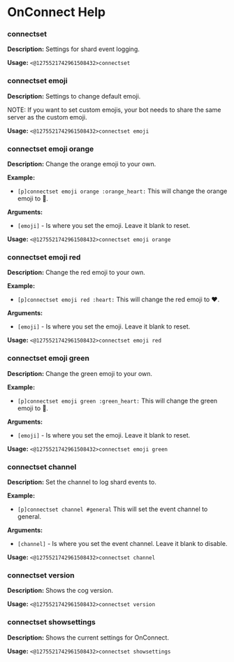 # OnConnect Help

### connectset

**Description:** Settings for shard event logging.

**Usage:** `<@1275521742961508432>connectset`

### connectset emoji

**Description:** Settings to change default emoji.

NOTE: If you want to set custom emojis, your bot needs to share the same server
as the custom emoji.

**Usage:** `<@1275521742961508432>connectset emoji`

### connectset emoji orange

**Description:** Change the orange emoji to your own.

**Example:**
- `[p]connectset emoji orange :orange_heart:`
This will change the orange emoji to :orange_heart:.

**Arguments:**
- `[emoji]` - Is where you set the emoji. Leave it blank to reset.

**Usage:** `<@1275521742961508432>connectset emoji orange`

### connectset emoji red

**Description:** Change the red emoji to your own.

**Example:**
- `[p]connectset emoji red :heart:`
This will change the red emoji to :heart:.

**Arguments:**
- `[emoji]` - Is where you set the emoji. Leave it blank to reset.

**Usage:** `<@1275521742961508432>connectset emoji red`

### connectset emoji green

**Description:** Change the green emoji to your own.

**Example:**
- `[p]connectset emoji green :green_heart:`
This will change the green emoji to :green_heart:.

**Arguments:**
- `[emoji]` - Is where you set the emoji. Leave it blank to reset.

**Usage:** `<@1275521742961508432>connectset emoji green`

### connectset channel

**Description:** Set the channel to log shard events to.

**Example:**
- `[p]connectset channel #general`
This will set the event channel to general.

**Arguments:**
- `[channel]` - Is where you set the event channel. Leave it blank to disable.

**Usage:** `<@1275521742961508432>connectset channel`

### connectset version

**Description:** Shows the cog version.

**Usage:** `<@1275521742961508432>connectset version`

### connectset showsettings

**Description:** Shows the current settings for OnConnect.

**Usage:** `<@1275521742961508432>connectset showsettings`

